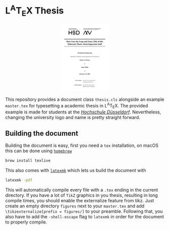# L<sup>A</sup>T<sub>E</sub>X Thesis

<p align = "center">
    <img src = "screenshots/page_0.png" width = "30%"/><br>
</p>

This repository provides a document class ```thesis.cls``` alongside an example ```master.tex``` for typesetting a academic thesis in L<sup>A</sup>T<sub>E</sub>X.
The provided example is made for students at the [*Hochschule Düsseldorf*](https://www.hs-duesseldorf.de/). Nevertheless, changing the university logo and name is pretty straight forward.

## Building the document
Building the document is easy, first you need a ```tex``` installation, on macOS this can be done using [```homebrew```](https://brew.sh)
```sh
brew install texlive
```
This also comes with [```latexmk```](https://www.cantab.net/users/johncollins/latexmk/) which lets us build the document with
```sh
latexmk -pdf
```
This will automatically compile every file with a ```.tex``` ending in the current directory.
If you have a lot of ```TikZ``` graphics in you thesis, resulting in long compile times, you should enable the externalize feature from tikz.
Just create an empty directory ```figures``` next to your ```master.tex``` and add ```\tikzexternalize[prefix = figures/]``` to your preamble.
Following that, you also have to add the ```-shell-escape``` flag to ```latexmk``` in order for the document to properly compile.
